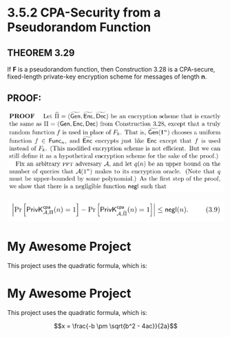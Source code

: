 # 3.5.2 CPA-Security from a Pseudorandom Function

## THEOREM 3.29 
If **F** is a pseudorandom function, then Construction 3.28
is a CPA-secure, fixed-length private-key encryption scheme for messages of
length **n**.

## PROOF: 
![alt text](image-1.png)

![alt text](image.png)

# My Awesome Project

This project uses the quadratic formula, which is:

<!--
<script src="https://polyfill.io/v3/polyfill.min.js?features=es6"></script>
<script id="MathJax-script" async src="https://cdn.jsdelivr.net/npm/mathjax@3/es5/tex-mml-chtml.js"></script>
-->

# My Awesome Project

This project uses the quadratic formula, which is:

$$x = \frac{-b \pm \sqrt{b^2 - 4ac}}{2a}$$